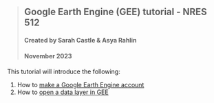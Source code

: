 > ## Google Earth Engine (GEE) tutorial - NRES 512
> #### Created by Sarah Castle & Asya Rahlin
> #### November 2023
#### 
#### 


This tutorial will introduce the following:

1. How to [make a Google Earth Engine account](https://aarahlin.github.io/1)
2. How to [open a data layer in GEE](https://aarahlin.github.io/2)

